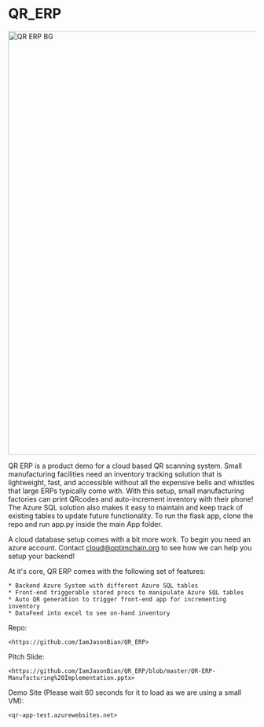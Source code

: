 
# QR_ERP

<img width="863" alt="QR ERP BG" src="https://user-images.githubusercontent.com/16582383/118562065-df697900-b720-11eb-9fa6-c8a76dfc289c.PNG">

QR ERP is a product demo for a cloud based QR scanning system. Small manufacturing facilities need an inventory tracking solution that is lightweight, fast, and accessible without all the expensive bells and whistles that large ERPs typically come with. With this setup, small manufacturing factories can print QRcodes and auto-increment inventory with their phone! The Azure SQL solution also makes it easy to maintain and keep track of existing tables to update future functionality. To run the flask app, clone the repo and run app.py inside the main App folder. 

A cloud database setup comes with a bit more work. To begin you need an azure account. Contact cloud@optimchain.org to see how we can help you setup your backend!

At it's core, QR ERP comes with the following set of features:

	* Backend Azure System with different Azure SQL tables
	* Front-end triggerable stored procs to manipulate Azure SQL tables
	* Auto QR generation to trigger front-end app for incrementing inventory
	* DataFeed into excel to see on-hand inventory


Repo: 

	<https://github.com/IamJasonBian/QR_ERP>

Pitch Slide:

	<https://github.com/IamJasonBian/QR_ERP/blob/master/QR-ERP-Manufacturing%20Implementation.pptx>


Demo Site (Please wait 60 seconds for it to load as we are using a small VM):

	<qr-app-test.azurewebsites.net>
